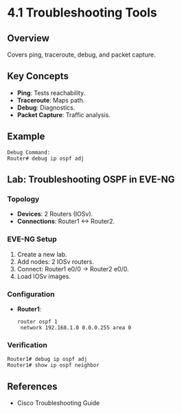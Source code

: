 # 4.1 Troubleshooting Tools

## Overview
Covers ping, traceroute, debug, and packet capture.

## Key Concepts
- **Ping**: Tests reachability.
- **Traceroute**: Maps path.
- **Debug**: Diagnostics.
- **Packet Capture**: Traffic analysis.

## Example
```text
Debug Command:
Router# debug ip ospf adj
```

## Lab: Troubleshooting OSPF in EVE-NG
### Topology
- **Devices**: 2 Routers (IOSv).
- **Connections**: Router1 <-> Router2.

### EVE-NG Setup
1. Create a new lab.
2. Add nodes: 2 IOSv routers.
3. Connect: Router1 e0/0 -> Router2 e0/0.
4. Load IOSv images.

### Configuration
- **Router1**:
  ```text
  router ospf 1
   network 192.168.1.0 0.0.0.255 area 0
  ```

### Verification
```text
Router1# debug ip ospf adj
Router1# show ip ospf neighbor
```

## References
- Cisco Troubleshooting Guide
